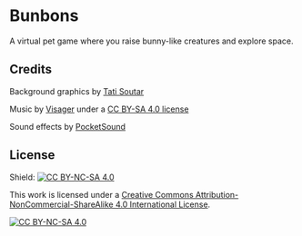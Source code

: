 # Bunbons

A virtual pet game where you raise bunny-like creatures and explore space.

## Credits

Background graphics by [Tati Soutar](http://tatianasoutar.com/)

Music by [Visager](https://freemusicarchive.org/music/Visager) under a [CC BY-SA 4.0 license](https://creativecommons.org/licenses/by-sa/4.0/)

Sound effects by [PocketSound](https://pocket-se.info/)

## License

Shield: [![CC BY-NC-SA 4.0][cc-by-nc-sa-shield]][cc-by-nc-sa]

This work is licensed under a
[Creative Commons Attribution-NonCommercial-ShareAlike 4.0 International License][cc-by-nc-sa].

[![CC BY-NC-SA 4.0][cc-by-nc-sa-image]][cc-by-nc-sa]

[cc-by-nc-sa]: http://creativecommons.org/licenses/by-nc-sa/4.0/
[cc-by-nc-sa-image]: https://licensebuttons.net/l/by-nc-sa/4.0/88x31.png
[cc-by-nc-sa-shield]: https://img.shields.io/badge/License-CC%20BY--NC--SA%204.0-lightgrey.svg